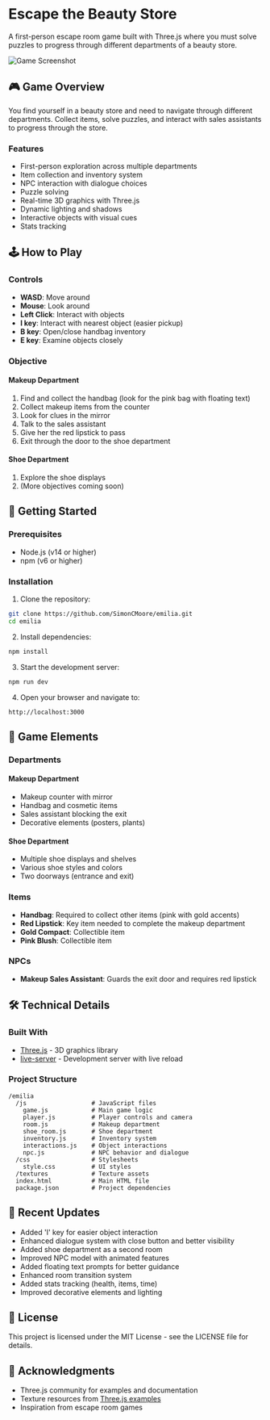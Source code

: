 # Escape the Beauty Store

A first-person escape room game built with Three.js where you must solve puzzles to progress through different departments of a beauty store.

![Game Screenshot](https://via.placeholder.com/800x400?text=Escape+the+Beauty+Store)

## 🎮 Game Overview

You find yourself in a beauty store and need to navigate through different departments. Collect items, solve puzzles, and interact with sales assistants to progress through the store.

### Features

- First-person exploration across multiple departments
- Item collection and inventory system
- NPC interaction with dialogue choices
- Puzzle solving
- Real-time 3D graphics with Three.js
- Dynamic lighting and shadows
- Interactive objects with visual cues
- Stats tracking

## 🕹️ How to Play

### Controls

- **WASD**: Move around
- **Mouse**: Look around
- **Left Click**: Interact with objects
- **I key**: Interact with nearest object (easier pickup)
- **B key**: Open/close handbag inventory
- **E key**: Examine objects closely

### Objective

#### Makeup Department
1. Find and collect the handbag (look for the pink bag with floating text)
2. Collect makeup items from the counter
3. Look for clues in the mirror
4. Talk to the sales assistant
5. Give her the red lipstick to pass
6. Exit through the door to the shoe department

#### Shoe Department
1. Explore the shoe displays
2. (More objectives coming soon)

## 🚀 Getting Started

### Prerequisites

- Node.js (v14 or higher)
- npm (v6 or higher)

### Installation

1. Clone the repository:
```bash
git clone https://github.com/SimonCMoore/emilia.git
cd emilia
```

2. Install dependencies:
```bash
npm install
```

3. Start the development server:
```bash
npm run dev
```

4. Open your browser and navigate to:
```
http://localhost:3000
```

## 🧩 Game Elements

### Departments

#### Makeup Department
- Makeup counter with mirror
- Handbag and cosmetic items
- Sales assistant blocking the exit
- Decorative elements (posters, plants)

#### Shoe Department
- Multiple shoe displays and shelves
- Various shoe styles and colors
- Two doorways (entrance and exit)

### Items

- **Handbag**: Required to collect other items (pink with gold accents)
- **Red Lipstick**: Key item needed to complete the makeup department
- **Gold Compact**: Collectible item
- **Pink Blush**: Collectible item

### NPCs

- **Makeup Sales Assistant**: Guards the exit door and requires red lipstick

## 🛠️ Technical Details

### Built With

- [Three.js](https://threejs.org/) - 3D graphics library
- [live-server](https://www.npmjs.com/package/live-server) - Development server with live reload

### Project Structure

```
/emilia
  /js                  # JavaScript files
    game.js            # Main game logic
    player.js          # Player controls and camera
    room.js            # Makeup department
    shoe_room.js       # Shoe department
    inventory.js       # Inventory system
    interactions.js    # Object interactions
    npc.js             # NPC behavior and dialogue
  /css                 # Stylesheets
    style.css          # UI styles
  /textures            # Texture assets
  index.html           # Main HTML file
  package.json         # Project dependencies
```

## 🔄 Recent Updates

- Added 'I' key for easier object interaction
- Enhanced dialogue system with close button and better visibility
- Added shoe department as a second room
- Improved NPC model with animated features
- Added floating text prompts for better guidance
- Enhanced room transition system
- Added stats tracking (health, items, time)
- Improved decorative elements and lighting

## 📝 License

This project is licensed under the MIT License - see the LICENSE file for details.

## 🙏 Acknowledgments

- Three.js community for examples and documentation
- Texture resources from [Three.js examples](https://threejs.org/examples/)
- Inspiration from escape room games
